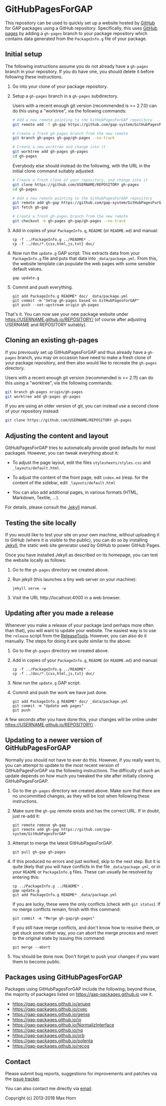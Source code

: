# GitHubPagesForGAP

This repository can be used to quickly set up a website hosted by
[GitHub](https://github.com/) for GAP packages using a GitHub repository.
Specifically, this uses [GitHub pages](https://pages.github.com/)
by adding a `gh-pages` branch to your package repository which
contains data generated from the `PackageInfo.g` file of your package.

## Initial setup

The following instructions assume you do not already have a `gh-pages`
branch in your repository. If you do have one, you should delete it before
following these instructions.

1. Go into your clone of your package repository.

2. Setup a `gh-pages` branch in a `gh-pages` subdirectory.

   Users with a recent enough git version (recommended is >= 2.7.0)
   can do this using a "worktree", via the following commands:

   ```sh
   # Add a new remote pointing to the GitHubPagesForGAP repository
   git remote add -f gh-gap https://github.com/gap-system/GitHubPagesForGAP

   # Create a fresh gh-pages branch from the new remote
   git branch gh-pages gh-gap/gh-pages --no-track

   # Create a new worktree and change into it
   git worktree add gh-pages gh-pages
   cd gh-pages
   ```

   Everybody else should instead do the following, with the URL
   in the initial clone command suitably adjusted:

   ```sh
   # Create a fresh clone of your repository, and change into it
   git clone https://github.com/USERNAME/REPOSITORY gh-pages
   cd gh-pages

   # Add a new remote pointing to the GitHubPagesForGAP repository
   git remote add gh-gap https://github.com/gap-system/GitHubPagesForGAP
   git fetch gh-gap

   # Create a fresh gh-pages branch from the new remote
   git checkout -b gh-pages gh-gap/gh-pages --no-track
   ```

5. Add in copies of your `PackageInfo.g`, `README` (or `README.md`) and manual:

   ```
   cp -f ../PackageInfo.g ../README* .
   cp -f ../doc/*.{css,html,js,txt} doc/
   ```

6. Now run the `update.g` GAP script. This extracts data from your
   `PackageInfo.g` file and puts that data into `_data/package.yml`.
   From this, the website template can populate the web pages with
   some sensible default values.

   ```
   gap update.g
   ```

7. Commit and push everything.

   ```
   git add PackageInfo.g README* doc/ _data/package.yml
   git commit -m "Setup gh-pages based on GitHubPagesForGAP"
   git push --set-upstream origin gh-pages
   ```

That's it. You can now see your new package website under
https://USERNAME.github.io/REPOSITORY/ (of course after
adjusting USERNAME and REPOSITORY suitably).


## Cloning an existing gh-pages

If you previously set up GitHubPagesForGAP and thus already have a `gh-pages`
branch, you may on occasion have need to make a fresh clone of your package
repository, and then also would like to recreate the `gh-pages` directory.

Users with a recent enough git version (recommended is >= 2.11)
can do this using a "worktree", via the following commands:

   ```sh
   git branch gh-pages origin/gh-pages
   git worktree add gh-pages gh-pages
   ```

If you are using an older version of git, you can instead use a second clone
of your repository instead:

   ```sh
   git clone https://github.com/USERNAME/REPOSITORY gh-pages
   ```


## Adjusting the content and layout

GitHubPagesForGAP tries to automatically provide good defaults for
most packages. However, you can tweak everything about it:

* To adjust the page layout, edit the files `stylesheets/styles.css`
and `_layouts/default.html`.

* To adjust the content of the front page, edit `index.md` (resp.
  for the content of the sidebar, edit `_layouts/default.html`

* You can also add additional pages, in various formats (HTML,
Markdown, Textile, ...).

For details, please consult the [Jekyll](http://jekyllrb.com/)
manual.


## Testing the site locally

If you would like to test your site on your own machine, without
uploading it to GitHub (where it is visible to the public), you can do
so by installing [Jekyll](http://jekyllrb.com/), the static web site
generator used by GitHub to power GitHub Pages.

Once you have installed Jekyll as described on its homepage, you can
test the website locally as follows:

1. Go to the `gh-pages` directory we created above.

2. Run jekyll (this launches a tiny web server on your machine):

   ```
   jekyll serve -w
   ```

3. Visit the URL http://localhost:4000 in a web browser.


## Updating after you made a release

Whenever you make a release of your package (and perhaps more often than
that), you will want to update your website. The easiest way is to use
the `release` script from the [ReleaseTools][]. However, you can also do
it manually. The steps for doing it are quite similar to the above:

1. Go to the `gh-pages` directory we created above.

2. Add in copies of your `PackageInfo.g`, `README` (or `README.md`) and manual:

   ```
   cp -f ../PackageInfo.g ../README* .
   cp -f ../doc/*.{css,html,js,txt} doc/
   ```

3. Now run the `update.g` GAP script.

4. Commit and push the work we have just done.

   ```
   git add PackageInfo.g README* doc/ _data/package.yml
   git commit -m "Update web pages"
   git push
   ```

A few seconds after you have done this, your changes will be online
under https://USERNAME.github.io/REPOSITORY/ .


## Updating to a newer version of GitHubPagesForGAP

Normally you should not have to ever do this. However, if you really want to,
you can attempt to update to the most recent version of GitHubPagesForGAP via
the following instructions. The difficulty of such an update depends on how
much you tweaked the site after initially cloning GitHubPagesForGAP.

1. Go to the `gh-pages` directory we created above.
   Make sure that there are no uncommitted changes, as they will be lost
   when following these instructions.

2. Make sure the `gh-gap` remote exists and has the correct URL. If in doubt,
   just re-add it:
   ```
   git remote remove gh-gap
   git remote add gh-gap https://github.com/gap-system/GitHubPagesForGAP
   ```

3. Attempt to merge the latest GitHubPagesForGAP.
   ```
   git pull gh-gap gh-pages
   ```

4. If this produced no errors and just worked, skip to the next step.
   But it is quite likely that you will have conflicts in the file
   `_data/package.yml`, or in your `README` or `PackageInfo.g` files.
   These can usually be resolved by entering this:
   ```
   cp ../PackageInfo.g ../README* .
   gap update.g
   git add PackageInfo.g README* _data/package.yml
   ```
   If you are lucky, these were the only conflicts (check with `git status`).
   If no merge conflicts remain, finish with this command:
   ```
   git commit -m "Merge gh-gap/gh-pages"
   ```
   If you still have merge conflicts, and don't know how to resolve them, or
   get stuck some other way, you can abort the merge process and revert to the
   original state by issuing this command:
   ```
   git merge --abort
   ```

5. You should be done now. Don't forget to push your changes if you want them
   to become public.


## Packages using GitHubPagesForGAP
Packages using GitHubPagesForGAP include the following; beyond those, the
majority of packages listed on <https://gap-packages.github.io> use it.

* <https://gap-packages.github.io/anupq>
* <https://gap-packages.github.io/cvec>
* <https://gap-packages.github.io/genss>
* <https://gap-packages.github.io/io>
* <https://gap-packages.github.io/NormalizInterface>
* <https://gap-packages.github.io/nq>
* <https://gap-packages.github.io/orb>
* <https://gap-packages.github.io/polenta>
* <https://gap-packages.github.io/recog>


## Contact

Please submit bug reports, suggestions for improvements and patches via
the [issue tracker](https://github.com/gap-system/GitHubPagesForGAP/issues).

You can also contact me directly via [email](max@quendi.de).

Copyright (c) 2013-2018 Max Horn

[ReleaseTools]: https://github.com/gap-system/ReleaseTools
